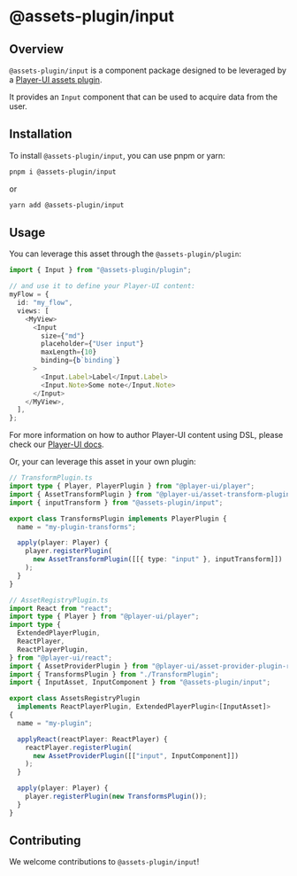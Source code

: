 # @assets-plugin/input

## Overview

`@assets-plugin/input` is a component package designed to be leveraged by a [Player-UI assets plugin](https://player-ui.github.io/next/plugins).

It provides an `Input` component that can be used to acquire data from the user.

## Installation

To install `@assets-plugin/input`, you can use pnpm or yarn:

```sh
pnpm i @assets-plugin/input
```

or

```sh
yarn add @assets-plugin/input
```

## Usage

You can leverage this asset through the `@assets-plugin/plugin`:

```ts
import { Input } from "@assets-plugin/plugin";

// and use it to define your Player-UI content:
myFlow = {
  id: "my_flow",
  views: [
    <MyView>
      <Input
        size={"md"}
        placeholder={"User input"}
        maxLength={10}
        binding={b`binding`}
      >
        <Input.Label>Label</Input.Label>
        <Input.Note>Some note</Input.Note>
      </Input>
    </MyView>,
  ],
};
```

For more information on how to author Player-UI content using DSL, please check our [Player-UI docs](https://player-ui.github.io/next/dsl#tsxjsx-content-authoring-player-dsl).

Or, your can leverage this asset in your own plugin:

```ts
// TransformPlugin.ts
import type { Player, PlayerPlugin } from "@player-ui/player";
import { AssetTransformPlugin } from "@player-ui/asset-transform-plugin";
import { inputTransform } from "@assets-plugin/input";

export class TransformsPlugin implements PlayerPlugin {
  name = "my-plugin-transforms";

  apply(player: Player) {
    player.registerPlugin(
      new AssetTransformPlugin([[{ type: "input" }, inputTransform]])
    );
  }
}
```

```ts
// AssetRegistryPlugin.ts
import React from "react";
import type { Player } from "@player-ui/player";
import type {
  ExtendedPlayerPlugin,
  ReactPlayer,
  ReactPlayerPlugin,
} from "@player-ui/react";
import { AssetProviderPlugin } from "@player-ui/asset-provider-plugin-react";
import { TransformsPlugin } from "./TransformPlugin";
import { InputAsset, InputComponent } from "@assets-plugin/input";

export class AssetsRegistryPlugin
  implements ReactPlayerPlugin, ExtendedPlayerPlugin<[InputAsset]>
{
  name = "my-plugin";

  applyReact(reactPlayer: ReactPlayer) {
    reactPlayer.registerPlugin(
      new AssetProviderPlugin([["input", InputComponent]])
    );
  }

  apply(player: Player) {
    player.registerPlugin(new TransformsPlugin());
  }
}
```

## Contributing

We welcome contributions to `@assets-plugin/input`!
